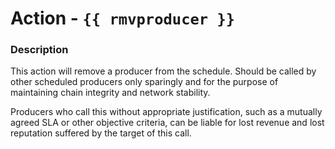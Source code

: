 # Action - `{{ rmvproducer }}`

### Description

This action will remove a producer from the schedule. Should be called by other scheduled producers only sparingly and for the purpose of maintaining chain integrity and network stability. 

Producers who call this without appropriate justification, such as a mutually agreed SLA or other objective criteria, can be liable for lost revenue and lost reputation suffered by the target of this call.
